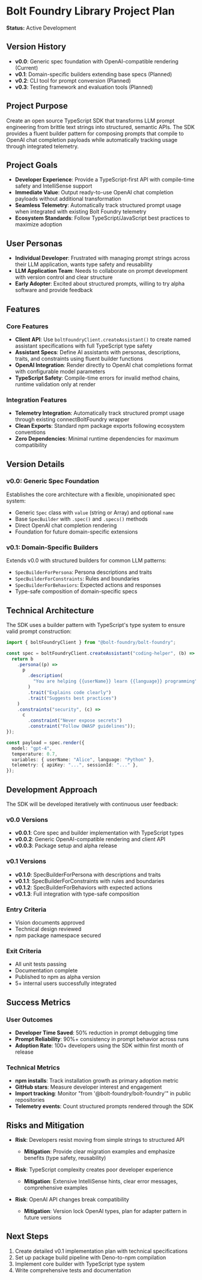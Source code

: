 # Bolt Foundry Library Project Plan

**Status:** Active Development

## Version History

- **v0.0**: Generic spec foundation with OpenAI-compatible rendering (Current)
- **v0.1**: Domain-specific builders extending base specs (Planned)
- **v0.2**: CLI tool for prompt conversion (Planned)
- **v0.3**: Testing framework and evaluation tools (Planned)

## Project Purpose

Create an open source TypeScript SDK that transforms LLM prompt engineering from
brittle text strings into structured, semantic APIs. The SDK provides a fluent
builder pattern for composing prompts that compile to OpenAI chat completion
payloads while automatically tracking usage through integrated telemetry.

## Project Goals

- **Developer Experience**: Provide a TypeScript-first API with compile-time
  safety and IntelliSense support
- **Immediate Value**: Output ready-to-use OpenAI chat completion payloads
  without additional transformation
- **Seamless Telemetry**: Automatically track structured prompt usage when
  integrated with existing Bolt Foundry telemetry
- **Ecosystem Standards**: Follow TypeScript/JavaScript best practices to
  maximize adoption

## User Personas

- **Individual Developer**: Frustrated with managing prompt strings across their
  LLM application, wants type safety and reusability
- **LLM Application Team**: Needs to collaborate on prompt development with
  version control and clear structure
- **Early Adopter**: Excited about structured prompts, willing to try alpha
  software and provide feedback

## Features

### Core Features

- **Client API**: Use `boltFoundryClient.createAssistant()` to create named
  assistant specifications with full TypeScript type safety
- **Assistant Specs**: Define AI assistants with personas, descriptions, traits,
  and constraints using fluent builder functions
- **OpenAI Integration**: Render directly to OpenAI chat completions format with
  configurable model parameters
- **TypeScript Safety**: Compile-time errors for invalid method chains, runtime
  validation only at render

### Integration Features

- **Telemetry Integration**: Automatically track structured prompt usage through
  existing connectBoltFoundry wrapper
- **Clean Exports**: Standard npm package exports following ecosystem
  conventions
- **Zero Dependencies**: Minimal runtime dependencies for maximum compatibility

## Version Details

### v0.0: Generic Spec Foundation

Establishes the core architecture with a flexible, unopinionated spec system:

- Generic `Spec` class with `value` (string or Array<Spec>) and optional `name`
- Base `SpecBuilder` with `.spec()` and `.specs()` methods
- Direct OpenAI chat completion rendering
- Foundation for future domain-specific extensions

### v0.1: Domain-Specific Builders

Extends v0.0 with structured builders for common LLM patterns:

- `SpecBuilderForPersona`: Persona descriptions and traits
- `SpecBuilderForConstraints`: Rules and boundaries
- `SpecBuilderForBehaviors`: Expected actions and responses
- Type-safe composition of domain-specific specs

## Technical Architecture

The SDK uses a builder pattern with TypeScript's type system to ensure valid
prompt construction:

```typescript
import { boltFoundryClient } from "@bolt-foundry/bolt-foundry";

const spec = boltFoundryClient.createAssistant("coding-helper", (b) => {
  return b
    .persona((p) =>
      p
        .description(
          "You are helping {{userName}} learn {{language}} programming",
        )
        .trait("Explains code clearly")
        .trait("Suggests best practices")
    )
    .constraints("security", (c) =>
      c
        .constraint("Never expose secrets")
        .constraint("Follow OWASP guidelines"));
});

const payload = spec.render({
  model: "gpt-4",
  temperature: 0.7,
  variables: { userName: "Alice", language: "Python" },
  telemetry: { apiKey: "...", sessionId: "..." },
});
```

## Development Approach

The SDK will be developed iteratively with continuous user feedback:

### v0.0 Versions

- **v0.0.1**: Core spec and builder implementation with TypeScript types
- **v0.0.2**: Generic OpenAI-compatible rendering and client API
- **v0.0.3**: Package setup and alpha release

### v0.1 Versions

- **v0.1.0**: SpecBuilderForPersona with descriptions and traits
- **v0.1.1**: SpecBuilderForConstraints with rules and boundaries
- **v0.1.2**: SpecBuilderForBehaviors with expected actions
- **v0.1.3**: Full integration with type-safe composition

### Entry Criteria

- Vision documents approved
- Technical design reviewed
- npm package namespace secured

### Exit Criteria

- All unit tests passing
- Documentation complete
- Published to npm as alpha version
- 5+ internal users successfully integrated

## Success Metrics

### User Outcomes

- **Developer Time Saved**: 50% reduction in prompt debugging time
- **Prompt Reliability**: 90%+ consistency in prompt behavior across runs
- **Adoption Rate**: 100+ developers using the SDK within first month of release

### Technical Metrics

- **npm installs**: Track installation growth as primary adoption metric
- **GitHub stars**: Measure developer interest and engagement
- **Import tracking**: Monitor "from '@bolt-foundry/bolt-foundry'" in public
  repositories
- **Telemetry events**: Count structured prompts rendered through the SDK

## Risks and Mitigation

- **Risk**: Developers resist moving from simple strings to structured API
  - **Mitigation**: Provide clear migration examples and emphasize benefits
    (type safety, reusability)

- **Risk**: TypeScript complexity creates poor developer experience
  - **Mitigation**: Extensive IntelliSense hints, clear error messages,
    comprehensive examples

- **Risk**: OpenAI API changes break compatibility
  - **Mitigation**: Version lock OpenAI types, plan for adapter pattern in
    future versions

## Next Steps

1. Create detailed v0.1 implementation plan with technical specifications
2. Set up package build pipeline with Deno-to-npm compilation
3. Implement core builder with TypeScript type system
4. Write comprehensive tests and documentation
